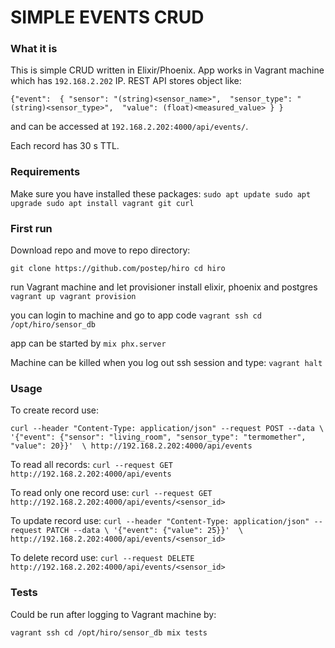 # SIMPLE EVENTS CRUD

### What it is
This is simple CRUD written in Elixir/Phoenix. App works in Vagrant machine which has `192.168.2.202` IP. REST API stores object like:

`
{"event": 
	{
		"sensor": "(string)<sensor_name>", 
		"sensor_type": "(string)<sensor_type>", 
		"value": (float)<measured_value>
	}
}
`

and can be accessed at `192.168.2.202:4000/api/events/`.

Each record has 30 s TTL. 


### Requirements

Make sure you have installed these packages:
`
sudo apt update
sudo apt upgrade
sudo apt install vagrant git curl
`


### First run

Download repo and move to repo directory:

`
git clone https://github.com/postep/hiro
cd hiro
`

run Vagrant machine and let provisioner install elixir, phoenix and postgres
`
vagrant up
vagrant provision
`

you can login to machine and go to app code
`
vagrant ssh
cd /opt/hiro/sensor_db
`

app can be started by
`
mix phx.server
`


Machine can be killed when you log out ssh session and type:
`
vagrant halt
`



### Usage

To create record use:

`
curl --header "Content-Type: application/json" --request POST --data \
	'{"event": {"sensor": "living_room", "sensor_type": "termomether", "value": 20}}'  \
	http://192.168.2.202:4000/api/events
`

To read all records:
`
curl --request GET http://192.168.2.202:4000/api/events
`

To read only one record use:
`
curl --request GET http://192.168.2.202:4000/api/events/<sensor_id>
`

To update record use:
`
curl --header "Content-Type: application/json" --request PATCH --data \
	'{"event": {"value": 25}}'  \
	http://192.168.2.202:4000/api/events/<sensor_id>
`


To delete record use:
`curl --request DELETE http://192.168.2.202:4000/api/events/<sensor_id>
`


### Tests

Could be run after logging to Vagrant machine by:

`
vagrant ssh
cd /opt/hiro/sensor_db
mix tests
`

